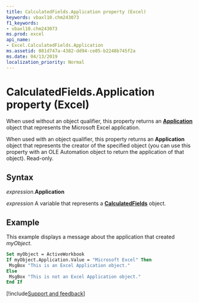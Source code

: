 ```yaml
---
title: CalculatedFields.Application property (Excel)
keywords: vbaxl10.chm243073
f1_keywords:
- vbaxl10.chm243073
ms.prod: excel
api_name:
- Excel.CalculatedFields.Application
ms.assetid: 081d747a-4382-dd94-ce05-b2248b745f2a
ms.date: 04/13/2019
localization_priority: Normal
---
```



# CalculatedFields.Application property (Excel)

When used without an object qualifier, this property returns an **[Application](Excel.Application(object).md)** object that represents the Microsoft Excel application. 

When used with an object qualifier, this property returns an **Application** object that represents the creator of the specified object (you can use this property with an OLE Automation object to return the application of that object). Read-only.


## Syntax

_expression_.**Application**

_expression_ A variable that represents a **[CalculatedFields](Excel.CalculatedFields.md)** object.


## Example

This example displays a message about the application that created _myObject_.

```vb
Set myObject = ActiveWorkbook 
If myObject.Application.Value = "Microsoft Excel" Then 
 MsgBox "This is an Excel Application object." 
Else 
 MsgBox "This is not an Excel Application object." 
End If
```




[!include[Support and feedback](~/includes/feedback-boilerplate.md)]